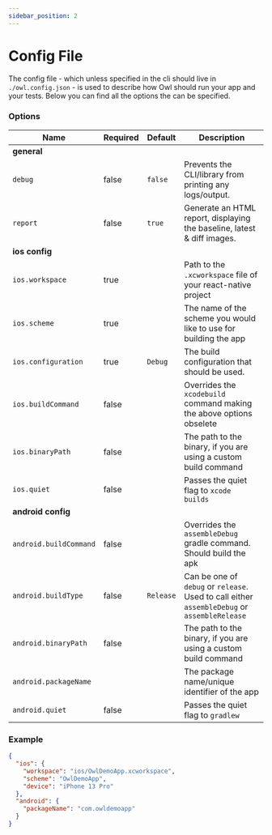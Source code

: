 ```yaml
---
sidebar_position: 2
---
```


# Config File

The config file - which unless specified in the cli should live in `./owl.config.json` - is used to describe how Owl should run your app and your tests. Below you can find all the options the can be specified.

### Options

| Name                   | Required | Default   | Description                                                                                  |
| ---------------------- | -------- | --------- | -------------------------------------------------------------------------------------------- |
| **general**            |          |           |                                                                                              |
| `debug`                | false    | `false`   | Prevents the CLI/library from printing any logs/output.                                      |
| `report`               | false    | `true`    | Generate an HTML report, displaying the baseline, latest & diff images.                      |
| **ios config**         |          |           |                                                                                              |
| `ios.workspace`        | true     |           | Path to the `.xcworkspace` file of your react-native project                                 |
| `ios.scheme`           | true     |           | The name of the scheme you would like to use for building the app                            |
| `ios.configuration`    | true     | `Debug`   | The build configuration that should be used.                                                 |
| `ios.buildCommand`     | false    |           | Overrides the `xcodebuild` command making the above options obselete                         |
| `ios.binaryPath`       | false    |           | The path to the binary, if you are using a custom build command                              |
| `ios.quiet`            | false    |           | Passes the quiet flag to `xcode builds`                                                      |
| **android config**     |          |           |                                                                                              |
| `android.buildCommand` | false    |           | Overrides the `assembleDebug` gradle command. Should build the apk                           |
| `android.buildType`    | false    | `Release` | Can be one of `debug` or `release`. Used to call either `assembleDebug` or `assembleRelease` |
| `android.binaryPath`   | false    |           | The path to the binary, if you are using a custom build command                              |
| `android.packageName`  |          |           | The package name/unique identifier of the app                                                |
| `android.quiet`        | false    |           | Passes the quiet flag to `gradlew`                                                           |

### Example

```json title="owl.config.json"
{
  "ios": {
    "workspace": "ios/OwlDemoApp.xcworkspace",
    "scheme": "OwlDemoApp",
    "device": "iPhone 13 Pro"
  },
  "android": {
    "packageName": "com.owldemoapp"
  }
}
```
